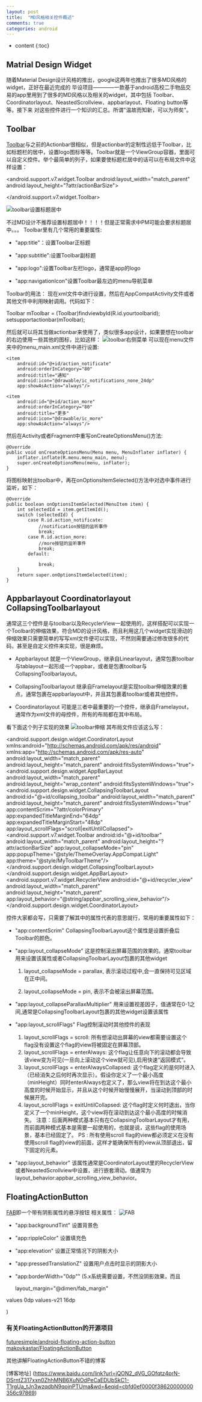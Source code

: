 ```yaml
---
layout: post
title:  "MD风格相关控件概述"
comments: true
categories: android
---
```


* content
{:toc}

## Matrial Design Widget

随着Material Design设计风格的推出，google这两年也推出了很多MD风格的widget，正好在最近完成的
毕设项目————一款基于android高校二手物品交易的app里用到了很多的MD风格以及相关的widget，其中包括
Toolbar、Coordinatorlayout、NeastedScrollview、appbarlayout、Floating button等等。接下来
对这些控件进行一个知识的汇总。所谓"温故而知新，可以为师矣"。

## Toolbar

[Toolbar](http://developer.android.com/intl/zh-cn/reference/android/support/v7/widget/Toolbar.html)与之前的Actionbar很相似，但是actionbar的定制性远低于Toolbar，比如标题栏的居中，设置logo图标等等。Toolbar就是一个ViewGroup容器，里面可以自定义控件。举个最简单的列子，如果要使标题栏居中的话可以在布局文件中这样设置：

<android.support.v7.widget.Toolbar
  android:layout_width="match_parent"
  android:layout_height="?attr/actionBarSize">
  <RelativeLayout
    android:layout_width="match_parent"
    android:layout_height="match_parent">
    <TextView
      android:layout_width="wrap_content"
      android:layout_height="wrap_content"
      android:text="标题"
      android:layout_centerInParent="true"/>
  </RelativeLayout>

</android.support.v7.widget.Toolbar>


![toolbar设置标题居中](https://raw.githubusercontent.com/wwfighting/BlogPic/master/Pictures/toolbar_center_title.png)

不过MD设计不推荐设置标题居中！！！！但是正常需求中PM可能会要求标题居中。。。
Toolbar里有几个常用的重要属性:

* "app:title"：设置Toolbar正标题

* "app:subtitle":设置Toolbar副标题

* "app:logo":设置Toolbar左栏logo，通常是app的logo

* "app:navigationIcon"设置Toolbar最左边的menu导航菜单

Toolbar的用法：
现在xml文件中进行设置，然后在AppCompatActivity文件或者其他文件中利用映射调用。代码如下：

  Toolbar mToolbar = (Toolbar)findviewbyId(R.id.yourtoolbarid);
  setsupportactionbar(mToolbar);

然后就可以将其当做actionbar来使用了，类似很多app设计，如果要想在toolbar的右边使用一些其他的图标，比如这样：
![toolbar右侧菜单](https://raw.githubusercontent.com/wwfighting/BlogPic/master/Pictures/toolbar_menu.png)
可以现在menu文件夹中的menu_main.xml文件中进行设置:

    <item
        android:id="@+id/action_notificate"
        android:orderInCategory="80"
        android:title="通知"
        android:icon="@drawable/ic_notifications_none_24dp"
        app:showAsAction="always"/>

    <item
        android:id="@+id/action_more"
        android:orderInCategory="80"
        android:title="更多"
        android:icon="@drawable/ic_more"
        app:showAsAction="always"/>

然后在Activity或者Fragment中重写onCreateOptionsMenu()方法:

    @Override
    public void onCreateOptionsMenu(Menu menu, MenuInflater inflater) {
        inflater.inflate(R.menu.menu_main, menu);
        super.onCreateOptionsMenu(menu, inflater);
    }

将图标映射出toolbar中，再在onOptionsItemSelected()方法中对选中事件进行监听，如下：

    @Override
    public boolean onOptionsItemSelected(MenuItem item) {
        int selectedId = item.getItemId();
        switch (selectedId) {
            case R.id.action_notificate:
                //notification按钮的监听事件
                break;
            case R.id.action_more:
                //more按钮的监听事件
                break;
            default:

                break;
        }
        return super.onOptionsItemSelected(item);
    }

## Appbarlayout Coordinatorlayout CollapsingToolbarlayout

通常这三个控件是与toolbar以及RecyclerView一起使用的，这样搭配可以实现一个Toolbar的伸缩效果，符合MD的设计风格，而且利用这几个widget实现滑动的伸缩效果只需要简单的写写xml文件便可以实现，不然则需要通过修改很多的代码，甚至是自定义控件来实现，很是麻烦。

* Appbarlayout 就是一个ViewGroup，继承自Linearlayout，通常包裹toolbar与tablayout一起形成一个appbar，或者是包裹toolbar与CollapsingToolbarlayout。

* CollapsingToolbarlayout 继承自Framelayout是实现toolbar伸缩效果的重点，通常包裹在appbarlayout中，并且其包裹着toolbar或者其他控件。

* Coordinatorlayout 可能是三者中最重要的一个控件，继承自Framelayout，通常作为xml文件的母控件，所有的布局都在其中布局。

看下面这个列子实现的效果
![toolbar伸缩](http://img1.tuicool.com/m6bqA3.gif!web)
其布局文件应该这么写：

<?xml version="1.0" encoding="utf-8"?>
<android.support.design.widget.CoordinatorLayout
xmlns:android="http://schemas.android.com/apk/res/android"
xmlns:app="http://schemas.android.com/apk/res-auto"
android:layout_width="match_parent"
android:layout_height="match_parent"
android:fitsSystemWindows="true">
<android.support.design.widget.AppBarLayout
  android:layout_width="match_parent"
  android:layout_height="wrap_content"
  android:fitsSystemWindows="true">
  <android.support.design.widget.CollapsingToolbarLayout
    android:id="@+id/collapsing_toolbar"
    android:layout_width="match_parent"
    android:layout_height="match_parent"
    android:fitsSystemWindows="true"
    app:contentScrim="?attr/colorPrimary"
    app:expandedTitleMarginEnd="64dp"
    app:expandedTitleMarginStart="48dp"
    app:layout_scrollFlags="scroll|exitUntilCollapsed">
    <ImageView
      android:id="@+id/backdrop"
      android:layout_width="match_parent"
      android:layout_height="match_parent"
      android:fitsSystemWindows="true"
      app:layout_collapseMode="parallax"
      android:scaleType="centerCrop"
      android:src="@drawable/mu"
      android:transitionName="mu"/>
    <android.support.v7.widget.Toolbar
      android:id="@+id/toolbar"
      android:layout_width="match_parent"
      android:layout_height="?attr/actionBarSize"
      app:layout_collapseMode="pin"
      app:popupTheme="@style/ThemeOverlay.AppCompat.Light"
      app:theme="@style/MyToolbarTheme"/>
  </android.support.design.widget.CollapsingToolbarLayout>
</android.support.design.widget.AppBarLayout>
<android.support.v7.widget.RecyclerView
  android:id="@+id/recycler_view"
  android:layout_width="match_parent"
  android:layout_height="match_parent"
  app:layout_behavior="@string/appbar_scrolling_view_behavior"/>
</android.support.design.widget.CoordinatorLayout>

控件大家都会写，只需要了解其中的属性代表的意思就行，常用的重要属性如下：

* "app:contentScrim" CollapsingToolbarLayout这个属性是设置折叠后Toolbar的颜色。

* "app:layout_collapseMode"  这是控制滚出屏幕范围的效果的。通常toolbar用来设置该属性或者CollapsingToolbarLayout包裹的其他widget

  1) layout_collapseMode = parallax, 表示滚动过程中,会一直保持可见区域在正中间。

  2) layout_collapseMode = pin, 表示不会被滚出屏幕范围。

* "app:layout_collapseParallaxMultiplier" 用来设置视差因子，值通常在0-1之间,通常是CollapsingToolbarLayout包裹的其他widget设置该属性

* "app:layout_scrollFlags" Flag控制滚动时其他控件的表现

  1) layout_scrollFlags = scroll: 所有想滚动出屏幕的view都需要设置这个flag没有设置这个flag的view将被固定在屏幕顶部。
  2) layout_scrollFlags = enterAlways: 这个flag让任意向下的滚动都会导致该view变为可见(一旦向上滚动这个view就可见),启用快速“返回模式”。
  3) layout_scrollFlags = enterAlwaysCollapsed: 这个flag定义的是何时进入（已经消失之后何时再次显示）。假设你定义了一个最小高度（minHeight）同时enterAlways也定义了，那么view将在到达这个最小高度的时候开始显示，并且从这个时候开始慢慢展开，当滚动到顶部的时候展开完。
  4)  layout_scrollFlags = exitUntilCollapsed: 这个flag时定义何时退出，当你定义了一个minHeight，这个view将在滚动到达这个最小高度的时候消失。
  注意：后面两种模式基本只有在CollapsingToolbarLayout才有用，而前面两种模式基本是需要一起使用的，也就是说，这些flag的使用场景，基本已经固定了。
  PS : 所有使用scroll flag的view都必须定义在没有使用scroll flag的view的前面，这样才能确保所有的view从顶部退出，留下固定的元素。

* "app:layout_behavior" 该属性通常是CoordinatorLayout里的RecyclerView或者NeastedScrollview中设置，进行嵌套滑动。值通常为layout_behavior:appbar_scrolling_view_behavior。

## FloatingActionButton
[FAB](http://developer.android.com/intl/zh-cn/reference/android/support/design/widget/FloatingActionButton.html)即一个带有阴影属性的悬浮按钮
相关属性：
![FAB](http://img.blog.csdn.net/20150629094409924)

* "app:backgroundTint" 设置背景色
* "app:rippleColor" 设置填充色
* "app:elevation" 设置正常情况下的阴影大小
* "app:pressedTranslationZ" 设置用户点击时显示的阴影大小
* "app:borderWidth="0dp"" (5.x系统需要设置，不然没阴影效果，而且

  layout_margin="@dimen/fab_margin"

 values
 <dimen name="fab_margin">0dp</dimen>
values-v21
 <dimen name="fab_margin">16dp</dimen>

 )

### 有关FloatingActionButton的开源项目

 [futuresimple/android-floating-action-button](https://github.com/futuresimple/android-floating-action-button)
 [makovkastar/FloatingActionButton](https://github.com/makovkastar/FloatingActionButton)

其他讲解FloatingActionButton不错的博客

[博客地址]
(https://www.baidu.com/link?url=jQON2_dVG_GOfqtz4prN-DSrntZ317xxn0ZhhMNB6XuNOdPeCaEDUbSkC1-T1rgUa_tJn3wzqdbN9qoinPTUma&wd=&eqid=cbfd0ef0000f38620000000356c97869)
